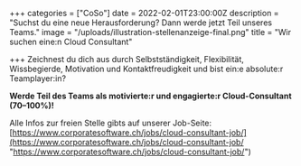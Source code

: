 +++
categories = ["CoSo"]
date = 2022-02-01T23:00:00Z
description = "Suchst du eine neue Herausforderung? Dann werde jetzt Teil unseres Teams."
image = "/uploads/illustration-stellenanzeige-final.png"
title = "Wir suchen eine:n Cloud Consultant"

+++
Zeichnest du dich aus durch Selbstständigkeit, Flexibilität, Wissbegierde, Motivation und Kontaktfreudigkeit und bist ein:e absolute:r Teamplayer:in? 

**Werde Teil des Teams als motivierte:r und engagierte:r Cloud-Consultant (70–100%)!**

Alle Infos zur freien Stelle gibts auf unserer Job-Seite: [https://www.corporatesoftware.ch/jobs/cloud-consultant-job/](https://www.corporatesoftware.ch/jobs/cloud-consultant-job/ "https://www.corporatesoftware.ch/jobs/cloud-consultant-job/")